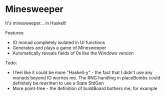 # Minesweeper

It's minesweeper... in Haskell!

Features:
* IO monad completely isolated in UI functions
* Generates and plays a game of Minesweeper
* Automatically reveals fields of 0s like the Windows version

Todo:
* I feel like it could be more "Haskell-y" - the fact that I didn't use any monads beyond IO worries me. The RNG handling in placeBombs could definitely be rewritten to use a State StdGen
* More point-free - the definition of buildBoard bothers me, for example
